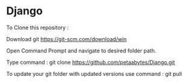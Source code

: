 # Django

To Clone this repository :

Download git https://git-scm.com/download/win

Open Command Prompt and navigate to desired folder path.

Type command : git clone https://github.com/petaabytes/Django.git

To update your git folder with updated versions use command : git pull
